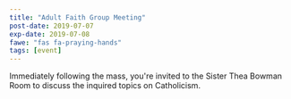 ```yaml
---
title: "Adult Faith Group Meeting"
post-date: 2019-07-07
exp-date: 2019-07-08
fawe: "fas fa-praying-hands"
tags: [event]
---
```

Immediately following the mass, you're invited to the Sister Thea Bowman Room to discuss the inquired topics on Catholicism. 